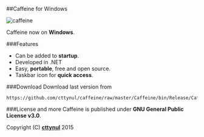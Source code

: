 ##Caffeine for Windows

![caffeine](https://i.imgur.com/fqRbENR.png)

Caffeine now on **Windows**.

###Features
- Can be added to **startup**.
- Developed in .NET
- Easy, **portable**, free and open source.
- Taskbar icon for **quick access**.

###Download
Download last version from 
```
https://github.com/cttynul/caffeine/raw/master/Caffeine/bin/Release/Caffeine.exe
```

###License and more
Caffeine is published under **GNU General Public License v3.0**.

Copyright (C) [**cttynul**](https://github.com/cttynul) 2015
